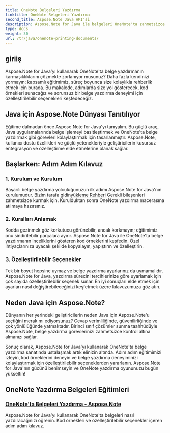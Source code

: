```yaml
---
title: OneNote Belgeleri Yazdırma
linktitle: OneNote Belgeleri Yazdırma
second_title: Aspose.Note Java API'si
description: Aspose.Note for Java ile belgeleri OneNote'ta zahmetsizce yazdırın. Bu eğitimler, sorunsuz belge yazdırma için adım adım rehberlik ve kod örnekleri sunar.
type: docs
weight: 30
url: /tr/java/onenote-printing-documents/
---
```


## giriiş

Aspose.Note for Java'yı kullanarak OneNote'ta belge yazdırmanın karmaşıklıklarını çözmekte zorlanıyor musunuz? Daha fazla kendinizi yormayın; kapsamlı eğitimimiz, süreç boyunca size kolaylıkla rehberlik etmek için burada. Bu makalede, adımlarda size yol gösterecek, kod örnekleri sunacağız ve sorunsuz bir belge yazdırma deneyimi için özelleştirilebilir seçenekleri keşfedeceğiz.

## Java için Aspose.Note Dünyası Tanıtılıyor

Eğitime dalmadan önce Aspose.Note for Java'yı tanıyalım. Bu güçlü araç, Java uygulamalarında belge işlemeyi basitleştirmek ve OneNote'ta belge yazdırmak gibi görevleri kolaylaştırmak için tasarlanmıştır. Aspose.Note, kullanıcı dostu özellikleri ve güçlü yetenekleriyle geliştiricilerin kusursuz entegrasyon ve özelleştirme elde etmelerine olanak sağlar.

## Başlarken: Adım Adım Kılavuz

### 1. Kurulum ve Kurulum

 Başarılı belge yazdırma yolculuğunuzun ilk adımı Aspose.Note for Java'nın kurulumudur. Bizim tarafa gidin[yükleme Rehberi](https://releases.aspose.com/note/java/) Gerekli bileşenleri zahmetsizce kurmak için. Kurulduktan sonra OneNote yazdırma macerasına atılmaya hazırsınız.

### 2. Kuralları Anlamak

Kodda gezinmek göz korkutucu görünebilir, ancak korkmayın; eğitimimiz onu sindirilebilir parçalara ayırır. Aspose.Note for Java ile OneNote'ta belge yazdırmanın inceliklerini gösteren kod örneklerini keşfedin. Özel ihtiyaçlarınıza uyacak şekilde kopyalayın, yapıştırın ve özelleştirin.

### 3. Özelleştirilebilir Seçenekler

Tek bir boyut hepsine uymaz ve belge yazdırma ayarlarınız da uymamalıdır. Aspose.Note for Java, yazdırma sürecini tercihlerinize göre uyarlamak için çok sayıda özelleştirilebilir seçenek sunar. En iyi sonuçları elde etmek için ayarları nasıl değiştirebileceğinizi keşfetmek üzere kılavuzumuza göz atın.

## Neden Java için Aspose.Note?

Dünyanın her yerindeki geliştiricilerin neden Java için Aspose.Note'u seçtiğini merak mı ediyorsunuz? Cevap verimliliğinde, güvenilirliğinde ve çok yönlülüğünde yatmaktadır. Birinci sınıf çözümler sunma taahhüdüyle Aspose.Note, belge yazdırma görevlerinizi zahmetsizce kontrol altına almanızı sağlar.

Sonuç olarak, Aspose.Note for Java'yı kullanarak OneNote'ta belge yazdırma sanatında ustalaşmak artık elinizin altında. Adım adım eğitimimizi izleyin, kod örneklerini deneyin ve belge yazdırma deneyiminizi kolaylaştırmak için özelleştirilebilir seçeneklerden yararlanın. Aspose.Note for Java'nın gücünü benimseyin ve OneNote yazdırma oyununuzu bugün yükseltin!
## OneNote Yazdırma Belgeleri Eğitimleri
### [OneNote'ta Belgeleri Yazdırma - Aspose.Note](./print-documents/)
Aspose.Note for Java'yı kullanarak OneNote'ta belgeleri nasıl yazdıracağınızı öğrenin. Kod örnekleri ve özelleştirilebilir seçenekler içeren adım adım kılavuz.